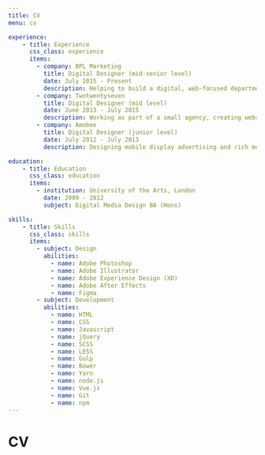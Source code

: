 ```yaml
---
title: CV
menu: cv

experience:
    - title: Experience
      css_class: experience
      items:
        - company: BPL Marketing
          title: Digital Designer (mid-senior level)
          date: July 2015 - Present
          description: Helping to build a digital, web-focused department, to bring web design and development in-house. Working on campaign concepts through to delivery, designing, building and maintaining both small and large web projects for a varied range of clients. Making decisions on how to accomplish briefs, including wireframing, designing, writing technical specifications and brand guidelines.
        - company: Twotwentyseven
          title: Digital Designer (mid level)
          date: June 2013 - July 2015
          description: Working as part of a small agency, creating websites for a range of clients. Helping to develop an in-house product; a CMS for restaurants to easily manage content and updating menus. Designing and building eCommerce websites based on Shopify, using the Liquid templating language.
        - company: Amobee
          title: Digital Designer (junior level)
          date: July 2012 - July 2013
          description: Designing mobile display advertising and rich media experiences for global campaigns, alongside a small team of designers. Experimenting with concepts such as augmented reality, developing efficient solutions to streamline internal processes and looking for ways to improve our creative offering with custom code.

education:
    - title: Education
      css_class: education
      items:
        - institution: University of the Arts, London
          date: 2009 - 2012
          subject: Digital Media Design BA (Hons)

skills:
    - title: Skills
      css_class: skills
      items:
        - subject: Design
          abilities:
            - name: Adobe Photoshop
            - name: Adobe Illustrator
            - name: Adobe Experience Design (XD)
            - name: Adobe After Effects
            - name: Figma
        - subject: Development
          abilities:
            - name: HTML
            - name: CSS
            - name: Javascript
            - name: jQuery
            - name: SCSS
            - name: LESS
            - name: Gulp
            - name: Bower
            - name: Yarn
            - name: node.js
            - name: Vue.js
            - name: Git
            - name: npm
---
```


# CV